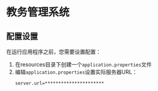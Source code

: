 # 教务管理系统

## 配置设置

在运行应用程序之前，您需要设置配置：

1. 在resources目录下创建一个`application.properties`文件
2. 编辑`application.properties`设置实际服务器URL：
   ```
   server.url=**********************
   ```

